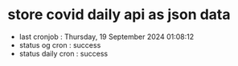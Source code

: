 # store covid daily api as json data

- last cronjob : Thursday, 19 September 2024 01:08:12
- status og cron : success
- status daily cron : success
      
      